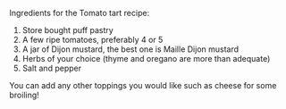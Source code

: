 Ingredients for the Tomato tart recipe: 
1. Store bought puff pastry 
2. A few ripe tomatoes, preferably 4 or 5
3. A jar of Dijon mustard, the best one is Maille Dijon mustard 
4. Herbs of your choice (thyme and oregano are more than adequate)
5. Salt and pepper 

You can add any other toppings you would like such as cheese for some broiling!
